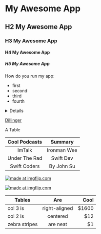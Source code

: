 # My Awesome App
## H2 My Awesome App
### H3 My Awesome App
#### H4 My Awesome App
##### H5 My Awesome App

How do you run my app:
* first
* second
* third
* fourth

<details>
</details>


[Dillinger](https://dillinger.io/)

A Table

| Cool Podcasts | Summary     |
| :------------:|:-----------:|
| ImTalk        | Ironman Wee |
| Under The Rad | Swift Dev   |
| Swift Coders  | By John Su  |

<a href="https://imgflip.com/gif/23ez8x"><img src="https://i.imgflip.com/23ez8x.gif" title="made at imgflip.com"/></a>

<a href="https://imgflip.com/gif/23ezfc"><img src="https://i.imgflip.com/23ezfc.gif" title="made at imgflip.com"/></a>

| Tables        | Are           | Cool  |
| ------------- |:-------------:| -----:|
| col 3 is      | right-aligned | $1600 |
| col 2 is      | centered      |   $12 |
| zebra stripes | are neat      |    $1 |
